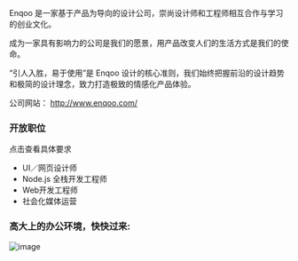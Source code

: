 Enqoo 是一家基于产品为导向的设计公司，崇尚设计师和工程师相互合作与学习的创业文化。

成为一家具有影响力的公司是我们的愿景，用产品改变人们的生活方式是我们的使命。

“引人入胜，易于使用”是 Enqoo 设计的核心准则，我们始终把握前沿的设计趋势和极简的设计理念，致力打造极致的情感化产品体验。

公司网站： http://www.enqoo.com/

### 开放职位

点击查看具体要求
* UI／网页设计师
* Node.js 全栈开发工程师
* Web开发工程师
* 社会化媒体运营

### 高大上的办公环境，快快过来:
![image](http://github.com/Zlix/enqoo/raw/master/images-folder/XXX.jpg)
